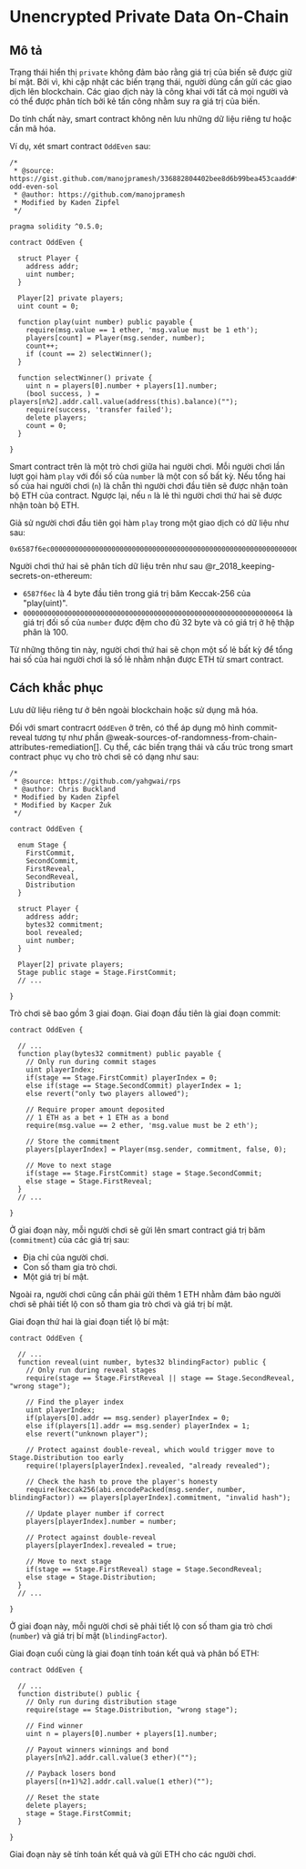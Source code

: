 # Unencrypted Private Data On-Chain

## Mô tả

Trạng thái hiển thị `private` không đảm bảo rằng giá trị của biến sẽ được giữ bí mật. Bởi vì, khi cập nhật các biến trạng thái, người dùng cần gửi các giao dịch lên blockchain. Các giao dịch này là công khai với tất cả mọi người và có thể được phân tích bởi kẻ tấn công nhằm suy ra giá trị của biến. 

Do tính chất này, smart contract không nên lưu những dữ liệu riêng tư hoặc cần mã hóa.

Ví dụ, xét smart contract `OddEven` sau:

```sol
/*
 * @source: https://gist.github.com/manojpramesh/336882804402bee8d6b99bea453caadd#file-odd-even-sol
 * @author: https://github.com/manojpramesh
 * Modified by Kaden Zipfel
 */

pragma solidity ^0.5.0;

contract OddEven {
  
  struct Player {
    address addr;
    uint number;
  }

  Player[2] private players;
  uint count = 0;

  function play(uint number) public payable {
    require(msg.value == 1 ether, 'msg.value must be 1 eth');
    players[count] = Player(msg.sender, number);
    count++;
    if (count == 2) selectWinner();
  }

  function selectWinner() private {
    uint n = players[0].number + players[1].number;
    (bool success, ) = players[n%2].addr.call.value(address(this).balance)("");
    require(success, 'transfer failed');
    delete players;
    count = 0;
  }
  
}
```

Smart contract trên là một trò chơi giữa hai người chơi. Mỗi người chơi lần lượt gọi hàm `play` với đối số của `number` là một con số bất kỳ. Nếu tổng hai số của hai người chơi (`n`) là chẵn thì người chơi đầu tiên sẽ được nhận toàn bộ ETH của contract. Ngược lại, nếu `n` là lẻ thì người chơi thứ hai sẽ được nhận toàn bộ ETH.

Giả sử người chơi đầu tiên gọi hàm `play` trong một giao dịch có dữ liệu như sau:

```
0x6587f6ec0000000000000000000000000000000000000000000000000000000000000064
```

Người chơi thứ hai sẽ phân tích dữ liệu trên như sau @r_2018_keeping-secrets-on-ethereum:
- `6587f6ec` là 4 byte đầu tiên trong giá trị băm Keccak-256 của "play(uint)".
- `0000000000000000000000000000000000000000000000000000000000000064` là giá trị đối số của `number` được đệm cho đủ 32 byte và có giá trị ở hệ thập phân là 100.

Từ những thông tin này, người chơi thứ hai sẽ chọn một số lẻ bất kỳ để tổng hai số của hai người chơi là số lẻ nhằm nhận được ETH từ smart contract.

## Cách khắc phục

Lưu dữ liệu riêng tư ở bên ngoài blockchain hoặc sử dụng mã hóa. 

Đối với smart contracrt `OddEven` ở trên, có thể áp dụng mô hình commit-reveal tương tự như phần @weak-sources-of-randomness-from-chain-attributes-remediation[]. Cụ thể, các biến trạng thái và cấu trúc trong smart contract phục vụ cho trò chơi sẽ có dạng như sau:

```sol
/*
 * @source: https://github.com/yahgwai/rps
 * @author: Chris Buckland
 * Modified by Kaden Zipfel
 * Modified by Kacper Żuk
 */

contract OddEven {
  
  enum Stage {
    FirstCommit,
    SecondCommit,
    FirstReveal,
    SecondReveal,
    Distribution
  }

  struct Player {
    address addr;
    bytes32 commitment;
    bool revealed;
    uint number;
  }

  Player[2] private players;
  Stage public stage = Stage.FirstCommit;
  // ...
  
}
```

Trò chơi sẽ bao gồm 3 giai đoạn. Giai đoạn đầu tiên là giai đoạn commit:

```sol
contract OddEven {
  
  // ...
  function play(bytes32 commitment) public payable {
    // Only run during commit stages
    uint playerIndex;
    if(stage == Stage.FirstCommit) playerIndex = 0;
    else if(stage == Stage.SecondCommit) playerIndex = 1;
    else revert("only two players allowed");

    // Require proper amount deposited
    // 1 ETH as a bet + 1 ETH as a bond
    require(msg.value == 2 ether, 'msg.value must be 2 eth');

    // Store the commitment
    players[playerIndex] = Player(msg.sender, commitment, false, 0);

    // Move to next stage
    if(stage == Stage.FirstCommit) stage = Stage.SecondCommit;
    else stage = Stage.FirstReveal;
  }
  // ...
  
}
```

Ở giai đoạn này, mỗi người chơi sẽ gửi lên smart contract giá trị băm (`commitment`) của các giá trị sau:
- Địa chỉ của người chơi.
- Con số tham gia trò chơi.
- Một giá trị bí mật.

Ngoài ra, người chơi cũng cần phải gửi thêm 1 ETH nhằm đảm bảo người chơi sẽ phải tiết lộ con số tham gia trò chơi và giá trị bí mật.

Giai đoạn thứ hai là giai đoạn tiết lộ bí mật:

```sol
contract OddEven {

  // ...
  function reveal(uint number, bytes32 blindingFactor) public {
    // Only run during reveal stages
    require(stage == Stage.FirstReveal || stage == Stage.SecondReveal, "wrong stage");

    // Find the player index
    uint playerIndex;
    if(players[0].addr == msg.sender) playerIndex = 0;
    else if(players[1].addr == msg.sender) playerIndex = 1;
    else revert("unknown player");

    // Protect against double-reveal, which would trigger move to Stage.Distribution too early
    require(!players[playerIndex].revealed, "already revealed");

    // Check the hash to prove the player's honesty
    require(keccak256(abi.encodePacked(msg.sender, number, blindingFactor)) == players[playerIndex].commitment, "invalid hash");

    // Update player number if correct
    players[playerIndex].number = number;

    // Protect against double-reveal
    players[playerIndex].revealed = true;

    // Move to next stage
    if(stage == Stage.FirstReveal) stage = Stage.SecondReveal;
    else stage = Stage.Distribution;
  }
  // ...
  
}
```

Ở giai đoạn này, mỗi người chơi sẽ phải tiết lộ con số tham gia trò chơi (`number`) và giá trị bí mật (`blindingFactor`).

Giai đoạn cuối cùng là giai đoạn tính toán kết quả và phân bố ETH:

```sol
contract OddEven {

  // ...
  function distribute() public {
    // Only run during distribution stage
    require(stage == Stage.Distribution, "wrong stage");

    // Find winner
    uint n = players[0].number + players[1].number;

    // Payout winners winnings and bond
    players[n%2].addr.call.value(3 ether)("");

    // Payback losers bond
    players[(n+1)%2].addr.call.value(1 ether)("");

    // Reset the state
    delete players;
    stage = Stage.FirstCommit;
  }
  
}
```

Giai đoạn này sẽ tính toán kết quả và gửi ETH cho các người chơi.